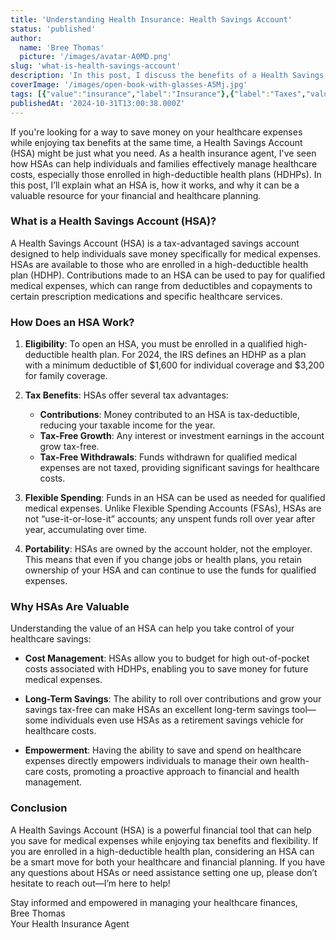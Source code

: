```yaml
---
title: 'Understanding Health Insurance: Health Savings Account'
status: 'published'
author:
  name: 'Bree Thomas'
  picture: '/images/avatar-A0MD.png'
slug: 'what-is-health-savings-account'
description: 'In this post, I discuss the benefits of a Health Savings Account (HSA), emphasizing its value for individuals enrolled in high-deductible health plans. I highlight the tax advantages, including tax-deductible contributions, tax-free growth, and tax-free withdrawals for qualified medical expenses. Additionally, I cover the flexibility of HSAs, such as rollover capabilities and portability, and how they provide a proactive approach to managing healthcare costs and long-term savings.'
coverImage: '/images/open-book-with-glasses-A5Mj.jpg'
tags: [{"value":"insurance","label":"Insurance"},{"label":"Taxes","value":"taxes"},{"value":"definitions","label":"Definitions"},{"value":"terminology","label":"Terminology"}]
publishedAt: '2024-10-31T13:00:38.000Z'
---
```


If you're looking for a way to save money on your healthcare expenses while enjoying tax benefits at the same time, a Health Savings Account (HSA) might be just what you need. As a health insurance agent, I've seen how HSAs can help individuals and families effectively manage healthcare costs, especially those enrolled in high-deductible health plans (HDHPs). In this post, I’ll explain what an HSA is, how it works, and why it can be a valuable resource for your financial and healthcare planning.

### What is a Health Savings Account (HSA)?

A Health Savings Account (HSA) is a tax-advantaged savings account designed to help individuals save money specifically for medical expenses. HSAs are available to those who are enrolled in a high-deductible health plan (HDHP). Contributions made to an HSA can be used to pay for qualified medical expenses, which can range from deductibles and copayments to certain prescription medications and specific healthcare services.

### How Does an HSA Work?

1. **Eligibility**: To open an HSA, you must be enrolled in a qualified high-deductible health plan. For 2024, the IRS defines an HDHP as a plan with a minimum deductible of $1,600 for individual coverage and $3,200 for family coverage.

2. **Tax Benefits**: HSAs offer several tax advantages:

   - **Contributions**: Money contributed to an HSA is tax-deductible, reducing your taxable income for the year.
   - **Tax-Free Growth**: Any interest or investment earnings in the account grow tax-free.
   - **Tax-Free Withdrawals**: Funds withdrawn for qualified medical expenses are not taxed, providing significant savings for healthcare costs.

3. **Flexible Spending**: Funds in an HSA can be used as needed for qualified medical expenses. Unlike Flexible Spending Accounts (FSAs), HSAs are not “use-it-or-lose-it” accounts; any unspent funds roll over year after year, accumulating over time.

4. **Portability**: HSAs are owned by the account holder, not the employer. This means that even if you change jobs or health plans, you retain ownership of your HSA and can continue to use the funds for qualified expenses.

### Why HSAs Are Valuable

Understanding the value of an HSA can help you take control of your healthcare savings:

- **Cost Management**: HSAs allow you to budget for high out-of-pocket costs associated with HDHPs, enabling you to save money for future medical expenses.

- **Long-Term Savings**: The ability to roll over contributions and grow your savings tax-free can make HSAs an excellent long-term savings tool—some individuals even use HSAs as a retirement savings vehicle for healthcare costs.

- **Empowerment**: Having the ability to save and spend on healthcare expenses directly empowers individuals to manage their own health-care costs, promoting a proactive approach to financial and health management.

### Conclusion

A Health Savings Account (HSA) is a powerful financial tool that can help you save for medical expenses while enjoying tax benefits and flexibility. If you are enrolled in a high-deductible health plan, considering an HSA can be a smart move for both your healthcare and financial planning. If you have any questions about HSAs or need assistance setting one up, please don’t hesitate to reach out—I’m here to help!

Stay informed and empowered in managing your healthcare finances,\
Bree Thomas\
Your Health Insurance Agent